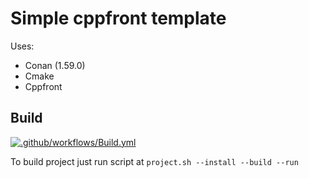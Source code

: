 # Simple cppfront template
Uses:
- Conan (1.59.0)
- Cmake
- Cppfront

## Build
[![.github/workflows/Build.yml](https://github.com/SavenkovIgor/cpp-template/actions/workflows/Build.yml/badge.svg)](https://github.com/SavenkovIgor/cpp-template/actions/workflows/Build.yml)

To build project just run script at `project.sh --install --build --run`

